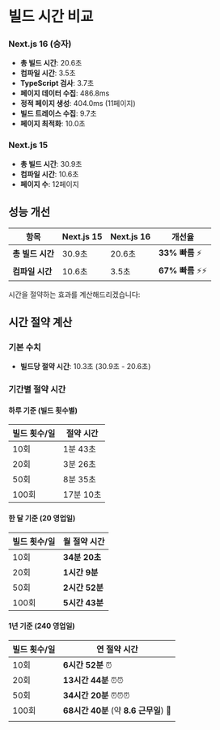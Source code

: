 
# 빌드 시간 비교

### **Next.js 16** (승자)

- **총 빌드 시간**: 20.6초
- **컴파일 시간**: 3.5초
- **TypeScript 검사**: 3.7초
- **페이지 데이터 수집**: 486.8ms
- **정적 페이지 생성**: 404.0ms (11페이지)
- **빌드 트레이스 수집**: 9.7초
- **페이지 최적화**: 10.0초

### **Next.js 15**

- **총 빌드 시간**: 30.9초
- **컴파일 시간**: 10.6초
- **페이지 수**: 12페이지

## 성능 개선

| 항목          | Next.js 15 | Next.js 16 | 개선율           |
| ----------- | ---------- | ---------- | ------------- |
| **총 빌드 시간** | 30.9초      | 20.6초      | **33% 빠름** ⚡  |
| **컴파일 시간**  | 10.6초      | 3.5초       | **67% 빠름** ⚡⚡ |



시간을 절약하는 효과를 계산해드리겠습니다:

## 시간 절약 계산

### 기본 수치

- **빌드당 절약 시간**: 10.3초 (30.9초 - 20.6초)

### 기간별 절약 시간

#### **하루 기준** (빌드 횟수별)

|빌드 횟수/일|절약 시간|
|---|---|
|10회|1분 43초|
|20회|3분 26초|
|50회|8분 35초|
|100회|17분 10초|

#### **한 달 기준** (20 영업일)

|빌드 횟수/일|월 절약 시간|
|---|---|
|10회|**34분 20초**|
|20회|**1시간 9분**|
|50회|**2시간 52분**|
|100회|**5시간 43분**|

#### **1년 기준** (240 영업일)

| 빌드 횟수/일 | 연 절약 시간                         |
| ------- | ------------------------------- |
| 10회     | **6시간 52분** ⏰                   |
| 20회     | **13시간 44분** ⏰⏰                 |
| 50회     | **34시간 20분** ⏰⏰⏰                |
| 100회    | **68시간 40분** (약 **8.6 근무일**) 🚀 |
|         |                                 |
